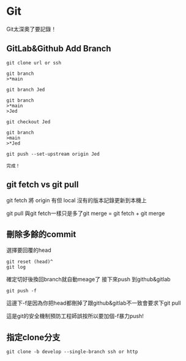 # Git
Git太深奧了要記錄！



##  GitLab&Github Add Branch

    git clone url or ssh

    git branch
    >*main

    git branch Jed

    git branch
    >*main
    >Jed

    git checkout Jed

    git branch
    >main
    >*Jed

    git push --set-upstream origin Jed

    完成！
    



## git fetch vs git pull

git fetch
將 origin 有但 local 沒有的版本記錄更新到本機上

git pull
與git fetch一樣只是多了git merge = git fetch + git merge



## 刪除多餘的commit 
選擇要回覆的head

    git reset (head)^ 
    git log

確定切好後換回branch就自動meage了
接下來push 到github&gitlab

    git push -f 

這邊下-f是因為你把head都刪掉了跟github&gitlab不一致會要求下git pull

這是git的安全機制預防工程師誤按所以要加個-f暴力push!

## 指定clone分支
    git clone -b develop --single-branch ssh or http 

